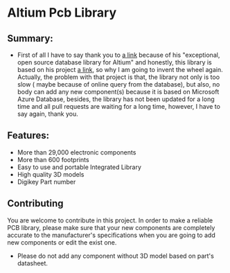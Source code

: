 # Altium Pcb Library
## Summary:
* First of all I have to say thank you to [a link](https://github.com/issus) because of his "exceptional, open source database library for Altium" and honestly, this library is based on his project [a link](https://github.com/issus/altium-library), so why I am going to invent the wheel again. Actually, the problem with that project is that, the library not only is too slow ( maybe because of online query from the database), but also, no body can add any new component(s) because it is based on Microsoft Azure Database, besides, the library has not been updated for a long time and all pull requests are waiting for a long time, however, I have to say again, thank you.    
## Features:
* More than 29,000 electronic components
* More than 600 footprints
* Easy to use and portable Integrated Library
* High quality 3D models
* Digikey Part number
## Contributing
You are welcome to contribute in this project.
In order to make a reliable PCB library, please make sure that your new components are completely accurate to the manufacturer's specifications when you are going to add new components or edit the exist one.
* Please do not add any component without 3D model based on part's datasheet.
